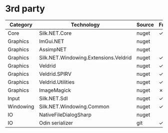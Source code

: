 # 3rd party

| Category  | Technology                            | Source | Framework | Studio  | Plugin  |
|-----------|---------------------------------------|--------|-----------|---------|---------|
| Core      | Silk.NET.Core                         | nuget  | &check;   | &check; |         |
| Graphics  | ImGui.NET                             | nuget  |           |         | &check; |
| Graphics  | AssimpNET                             | nuget  |           | &check; |         |
| Graphics  | Silk.NET.Windowing.Extensions.Veldrid | nuget  | &check;   | &check; |         |
| Graphics  | Veldrid                               | nuget  | &check;   | &check; |         |
| Graphics  | Veldrid.SPIRV                         | nuget  | &check;   | &check; |         |
| Graphics  | Veldrid.Utilities                     | nuget  | &check;   | &check; |         |
| Graphics  | ImageMagick                           | nuget  | &cross;   | &cross; |         |
| Input     | Silk.NET.Sdl                          | nuget  | &check;   | &check; |         |
| Windowing | Silk.NET.Windowing.Common             | nuget  | &check;   | &check; |         |
| IO        | NativeFileDialogSharp                 | nuget  |           | &check; |         |
| IO        | Odin serializer                       | git    | &check;   | &check; |         |
